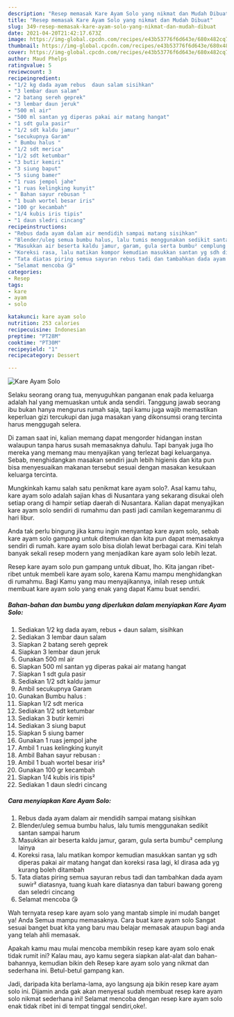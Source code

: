 ```yaml
---
description: "Resep memasak Kare Ayam Solo yang nikmat dan Mudah Dibuat"
title: "Resep memasak Kare Ayam Solo yang nikmat dan Mudah Dibuat"
slug: 349-resep-memasak-kare-ayam-solo-yang-nikmat-dan-mudah-dibuat
date: 2021-04-20T21:42:17.673Z
image: https://img-global.cpcdn.com/recipes/e43b53776f6d643e/680x482cq70/kare-ayam-solo-foto-resep-utama.jpg
thumbnail: https://img-global.cpcdn.com/recipes/e43b53776f6d643e/680x482cq70/kare-ayam-solo-foto-resep-utama.jpg
cover: https://img-global.cpcdn.com/recipes/e43b53776f6d643e/680x482cq70/kare-ayam-solo-foto-resep-utama.jpg
author: Maud Phelps
ratingvalue: 5
reviewcount: 3
recipeingredient:
- "1/2 kg dada ayam rebus  daun salam sisihkan"
- "3 lembar daun salam"
- "2 batang sereh geprek"
- "3 lembar daun jeruk"
- "500 ml air"
- "500 ml santan yg diperas pakai air matang hangat"
- "1 sdt gula pasir"
- "1/2 sdt kaldu jamur"
- "secukupnya Garam"
- " Bumbu halus "
- "1/2 sdt merica"
- "1/2 sdt ketumbar"
- "3 butir kemiri"
- "3 siung baput"
- "5 siung bamer"
- "1 ruas jempol jahe"
- "1 ruas kelingking kunyit"
- " Bahan sayur rebusan "
- "1 buah wortel besar iris"
- "100 gr kecambah"
- "1/4 kubis iris tipis"
- "1 daun sledri cincang"
recipeinstructions:
- "Rebus dada ayam dalam air mendidih sampai matang sisihkan"
- "Blender/uleg semua bumbu halus, lalu tumis menggunakan sedikit santan sampai harum"
- "Masukkan air beserta kaldu jamur, garam, gula serta bumbu² cemplung lainya"
- "Koreksi rasa, lalu matikan kompor kemudian masukkan santan yg sdh diperas pakai air matang hangat dan koreksi rasa lagi, kl dirasa ada yg kurang boleh ditambah"
- "Tata diatas piring semua sayuran rebus tadi dan tambahkan dada ayam suwir² diatasnya, tuang kuah kare diatasnya dan taburi bawang goreng dan seledri cincang"
- "Selamat mencoba 😘"
categories:
- Resep
tags:
- kare
- ayam
- solo

katakunci: kare ayam solo 
nutrition: 253 calories
recipecuisine: Indonesian
preptime: "PT28M"
cooktime: "PT30M"
recipeyield: "1"
recipecategory: Dessert

---
```



![Kare Ayam Solo](https://img-global.cpcdn.com/recipes/e43b53776f6d643e/680x482cq70/kare-ayam-solo-foto-resep-utama.jpg)

Selaku seorang orang tua, menyuguhkan panganan enak pada keluarga adalah hal yang memuaskan untuk anda sendiri. Tanggung jawab seorang ibu bukan hanya mengurus rumah saja, tapi kamu juga wajib memastikan keperluan gizi tercukupi dan juga masakan yang dikonsumsi orang tercinta harus menggugah selera.

Di zaman  saat ini, kalian memang dapat mengorder hidangan instan walaupun tanpa harus susah memasaknya dahulu. Tapi banyak juga lho mereka yang memang mau menyajikan yang terlezat bagi keluarganya. Sebab, menghidangkan masakan sendiri jauh lebih higienis dan kita pun bisa menyesuaikan makanan tersebut sesuai dengan masakan kesukaan keluarga tercinta. 



Mungkinkah kamu salah satu penikmat kare ayam solo?. Asal kamu tahu, kare ayam solo adalah sajian khas di Nusantara yang sekarang disukai oleh setiap orang di hampir setiap daerah di Nusantara. Kalian dapat menyajikan kare ayam solo sendiri di rumahmu dan pasti jadi camilan kegemaranmu di hari libur.

Anda tak perlu bingung jika kamu ingin menyantap kare ayam solo, sebab kare ayam solo gampang untuk ditemukan dan kita pun dapat memasaknya sendiri di rumah. kare ayam solo bisa diolah lewat berbagai cara. Kini telah banyak sekali resep modern yang menjadikan kare ayam solo lebih lezat.

Resep kare ayam solo pun gampang untuk dibuat, lho. Kita jangan ribet-ribet untuk membeli kare ayam solo, karena Kamu mampu menghidangkan di rumahmu. Bagi Kamu yang mau menyajikannya, inilah resep untuk membuat kare ayam solo yang enak yang dapat Kamu buat sendiri.

<!--inarticleads1-->

##### Bahan-bahan dan bumbu yang diperlukan dalam menyiapkan Kare Ayam Solo:

1. Sediakan 1/2 kg dada ayam, rebus + daun salam, sisihkan
1. Sediakan 3 lembar daun salam
1. Siapkan 2 batang sereh geprek
1. Siapkan 3 lembar daun jeruk
1. Gunakan 500 ml air
1. Siapkan 500 ml santan yg diperas pakai air matang hangat
1. Siapkan 1 sdt gula pasir
1. Sediakan 1/2 sdt kaldu jamur
1. Ambil secukupnya Garam
1. Gunakan  Bumbu halus :
1. Siapkan 1/2 sdt merica
1. Sediakan 1/2 sdt ketumbar
1. Sediakan 3 butir kemiri
1. Sediakan 3 siung baput
1. Siapkan 5 siung bamer
1. Gunakan 1 ruas jempol jahe
1. Ambil 1 ruas kelingking kunyit
1. Ambil  Bahan sayur rebusan :
1. Ambil 1 buah wortel besar iris²
1. Gunakan 100 gr kecambah
1. Siapkan 1/4 kubis iris tipis²
1. Sediakan 1 daun sledri cincang




<!--inarticleads2-->

##### Cara menyiapkan Kare Ayam Solo:

1. Rebus dada ayam dalam air mendidih sampai matang sisihkan
1. Blender/uleg semua bumbu halus, lalu tumis menggunakan sedikit santan sampai harum
1. Masukkan air beserta kaldu jamur, garam, gula serta bumbu² cemplung lainya
1. Koreksi rasa, lalu matikan kompor kemudian masukkan santan yg sdh diperas pakai air matang hangat dan koreksi rasa lagi, kl dirasa ada yg kurang boleh ditambah
1. Tata diatas piring semua sayuran rebus tadi dan tambahkan dada ayam suwir² diatasnya, tuang kuah kare diatasnya dan taburi bawang goreng dan seledri cincang
1. Selamat mencoba 😘




Wah ternyata resep kare ayam solo yang mantab simple ini mudah banget ya! Anda Semua mampu memasaknya. Cara buat kare ayam solo Sangat sesuai banget buat kita yang baru mau belajar memasak ataupun bagi anda yang telah ahli memasak.

Apakah kamu mau mulai mencoba membikin resep kare ayam solo enak tidak rumit ini? Kalau mau, ayo kamu segera siapkan alat-alat dan bahan-bahannya, kemudian bikin deh Resep kare ayam solo yang nikmat dan sederhana ini. Betul-betul gampang kan. 

Jadi, daripada kita berlama-lama, ayo langsung aja bikin resep kare ayam solo ini. Dijamin anda gak akan menyesal sudah membuat resep kare ayam solo nikmat sederhana ini! Selamat mencoba dengan resep kare ayam solo enak tidak ribet ini di tempat tinggal sendiri,oke!.

